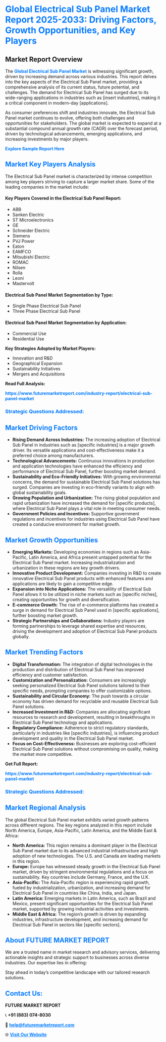 <h1 style="color: #007BFF;">Global Electrical Sub Panel Market Report 2025-2033: Driving Factors, Growth Opportunities, and Key Players</h1>

<section id="overview">
<h2>Market Report Overview</h2>
<p>The <a href="https://www.futuremarketreport.com/industry-report/electrical-sub-panel-market" style="color: #007BFF; text-decoration: none;"><strong>Global Electrical Sub Panel Market</strong></a> is witnessing significant growth, driven by increasing demand across various industries. This report delves into the key aspects of the Electrical Sub Panel market, providing a comprehensive analysis of its current status, future potential, and challenges. The demand for Electrical Sub Panel has surged due to its wide-ranging applications in industries such as [insert industries], making it a critical component in modern-day [applications].</p>
<p>As consumer preferences shift and industries innovate, the Electrical Sub Panel market continues to evolve, offering both challenges and opportunities for stakeholders. The global market is expected to expand at a substantial compound annual growth rate (CAGR) over the forecast period, driven by technological advancements, emerging applications, and increasing investments by major players.</p>
</section>

<section id="overview">
<p><a href="https://www.futuremarketreport.com/request-sample/reportId=75613" style="color: #007BFF; text-decoration: none;"><strong>Explore Sample Report Here</strong></a></p>
</section>

<section id="key-players">
<h2 style="color: #007BFF;">Market Key Players Analysis</h2>
<p>The Electrical Sub Panel market is characterized by intense competition among key players striving to capture a larger market share. Some of the leading companies in the market include:</p>
<h4>Key Players Covered in the Electrical Sub Panel Report:</h4>
<ul><li>ABB</li><li>Sanken Electric</li><li>ST Microelectronics</li><li>GE</li><li>Schneider Electric</li><li>Siemens</li><li>PVJ Power</li><li>Eaton</li><li>EAMFCO</li><li>Mitsubishi Electric</li><li>ROMAC</li><li>Nilsen</li><li>Rolla</li><li>Leoni</li><li>Mastervolt</li></ul>
<h4>Electrical Sub Panel Market Segmentation by Type:</h4>
<ul><li>Single Phase Electrical Sub Panel</li><li>Three Phase Electrical Sub Panel</li></ul>

<h4>Electrical Sub Panel Market Segmentation by Application:</h4>
<ul><li>Commercial Use</li><li>Residential Use</li></ul>
<p><strong>Key Strategies Adopted by Market Players:</strong></p>
<ul>
<li>Innovation and R&D</li>
<li>Geographical Expansion</li>
<li>Sustainability Initiatives</li>
<li>Mergers and Acquisitions</li>
</ul>
</section>

<section>
<p><strong>Read Full Analysis: </strong></p><a href="https://www.futuremarketreport.com/industry-report/electrical-sub-panel-market" style="color: #007BFF; text-decoration: none;"><strong>https://www.futuremarketreport.com/industry-report/electrical-sub-panel-market</strong></a>
<h3 style="color: #007BFF;">Strategic Questions Addressed:</h3>
</section>

<section id="driving-factors">
<h2 style="color: #007BFF;">Market Driving Factors</h2>
<ul>
<li><strong>Rising Demand Across Industries:</strong> The increasing adoption of Electrical Sub Panel in industries such as [specific industries] is a major growth driver. Its versatile applications and cost-effectiveness make it a preferred choice among manufacturers.</li>
<li><strong>Technological Advancements:</strong> Continuous innovations in production and application technologies have enhanced the efficiency and performance of Electrical Sub Panel, further boosting market demand.</li>
<li><strong>Sustainability and Eco-Friendly Initiatives:</strong> With growing environmental concerns, the demand for sustainable Electrical Sub Panel solutions has surged. Companies are investing in eco-friendly variants to align with global sustainability goals.</li>
<li><strong>Growing Population and Urbanization:</strong> The rising global population and rapid urbanization have increased the demand for [specific products], where Electrical Sub Panel plays a vital role in meeting consumer needs.</li>
<li><strong>Government Policies and Incentives:</strong> Supportive government regulations and incentives for industries using Electrical Sub Panel have created a conducive environment for market growth.</li>
</ul>
</section>

<section id="growth-opportunities">
<h2 style="color: #007BFF;">Market Growth Opportunities</h2>
<ul>
<li><strong>Emerging Markets:</strong> Developing economies in regions such as Asia-Pacific, Latin America, and Africa present untapped potential for the Electrical Sub Panel market. Increasing industrialization and urbanization in these regions are key growth drivers.</li>
<li><strong>Innovative Product Development:</strong> Companies investing in R&D to create innovative Electrical Sub Panel products with enhanced features and applications are likely to gain a competitive edge.</li>
<li><strong>Expansion into Niche Applications:</strong> The versatility of Electrical Sub Panel allows it to be utilized in niche markets such as [specific niches], creating opportunities for growth and diversification.</li>
<li><strong>E-commerce Growth:</strong> The rise of e-commerce platforms has created a surge in demand for Electrical Sub Panel used in [specific applications], further boosting market growth.</li>
<li><strong>Strategic Partnerships and Collaborations:</strong> Industry players are forming partnerships to leverage shared expertise and resources, driving the development and adoption of Electrical Sub Panel products globally.</li>
</ul>
</section>

<section id="trending-factors">
<h2 style="color: #007BFF;">Market Trending Factors</h2>
<ul>
<li><strong>Digital Transformation:</strong> The integration of digital technologies in the production and distribution of Electrical Sub Panel has improved efficiency and customer satisfaction.</li>
<li><strong>Customization and Personalization:</strong> Consumers are increasingly seeking personalized Electrical Sub Panel solutions tailored to their specific needs, prompting companies to offer customizable options.</li>
<li><strong>Sustainability and Circular Economy:</strong> The push towards a circular economy has driven demand for recyclable and reusable Electrical Sub Panel solutions.</li>
<li><strong>Increased Investment in R&D:</strong> Companies are allocating significant resources to research and development, resulting in breakthroughs in Electrical Sub Panel technology and applications.</li>
<li><strong>Regulatory Compliance:</strong> Adherence to strict regulatory standards, particularly in industries like [specific industries], is influencing product development and quality in the Electrical Sub Panel market.</li>
<li><strong>Focus on Cost-Effectiveness:</strong> Businesses are exploring cost-efficient Electrical Sub Panel solutions without compromising on quality, making the market more competitive.</li>
</ul>
</section>

<section>
<p><strong>Get Full Report: </strong></p><a href="https://www.futuremarketreport.com/industry-report/electrical-sub-panel-market" style="color: #007BFF; text-decoration: none;"><strong>https://www.futuremarketreport.com/industry-report/electrical-sub-panel-market</strong></a>
<h3 style="color: #007BFF;">Strategic Questions Addressed:</h3>
</section>


<section id="regional-analysis">
<h2 style="color: #007BFF;">Market Regional Analysis</h2>
<p>The global Electrical Sub Panel market exhibits varied growth patterns across different regions. The key regions analyzed in this report include North America, Europe, Asia-Pacific, Latin America, and the Middle East & Africa:</p>
<ul>
<li><strong>North America:</strong> This region remains a dominant player in the Electrical Sub Panel market due to its advanced industrial infrastructure and high adoption of new technologies. The U.S. and Canada are leading markets in this region.</li>
<li><strong>Europe:</strong> Europe has witnessed steady growth in the Electrical Sub Panel market, driven by stringent environmental regulations and a focus on sustainability. Key countries include Germany, France, and the U.K.</li>
<li><strong>Asia-Pacific:</strong> The Asia-Pacific region is experiencing rapid growth, fueled by industrialization, urbanization, and increasing demand for Electrical Sub Panel in countries like China, India, and Japan.</li>
<li><strong>Latin America:</strong> Emerging markets in Latin America, such as Brazil and Mexico, present significant opportunities for the Electrical Sub Panel market, supported by growing industrial activities and investments.</li>
<li><strong>Middle East & Africa:</strong> The region’s growth is driven by expanding industries, infrastructure development, and increasing demand for Electrical Sub Panel in sectors like [specific sectors].</li>
</ul>
</section>

<footer>
<h2 style="color: #007BFF;">About FUTURE MARKET REPORT</h2>
<p>We are a trusted name in market research and advisory services, delivering actionable insights and strategic support to businesses across diverse industries. Our expertise lies in offering:</p>

<p>Stay ahead in today’s competitive landscape with our tailored research solutions.</p>

<h2 style="color: #007BFF;">Contact Us:</h2>
<p><strong>FUTURE MARKET REPORT</strong></p>
<p>📞 <strong>+91 (883) 074-8030</strong></p>
<p>📧 <strong><a href="mailto:help@futuremarketreport.com" style="color: #007BFF;">help@futuremarketreport.com</a></strong></p>
<p>🌐 <strong><a href="https://www.futuremarketreport.com/" style="color: #007BFF;">Visit Our Website</a></strong></p>
</footer>